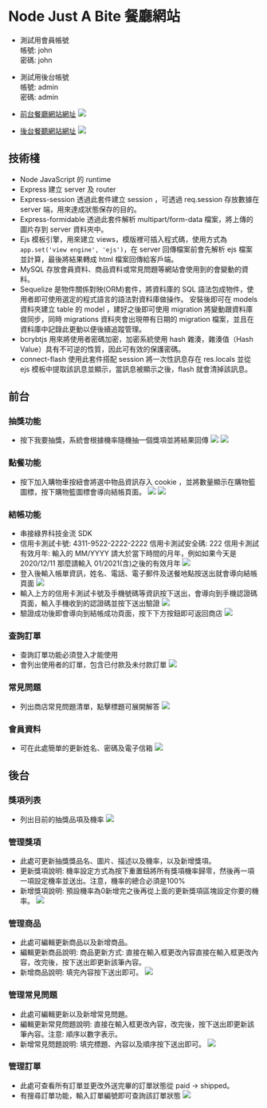 # Node Just A Bite 餐廳網站
* 測試用會員帳號  
帳號: john  
密碼: john
* 測試用後台帳號  
帳號: admin  
密碼: admin
* [前台餐廳網站網址](https://just-a-bite.mentor4th-john.tw/)
![](https://i.imgur.com/jzHhcW4.jpg)

* [後台餐聽網站網址](https://just-a-bite.mentor4th-john.tw/admin)
![](https://i.imgur.com/pOWDYvH.png)

## 技術棧
* Node
JavaScript 的 runtime
* Express
建立 server 及 router
* Express-session
透過此套件建立 session ，可透過 req.session 存放數據在 server 端，用來達成狀態保存的目的。
* Express-formidable
透過此套件解析 multipart/form-data 檔案，將上傳的圖片存到 server 資料夾中。
* Ejs
模板引擎，用來建立 views，模版裡可插入程式碼，使用方式為 ```app.set('view engine', 'ejs')```，在 server 回傳檔案前會先解析 ejs 檔案並計算，最後將結果轉成 html 檔案回傳給客戶端。
* MySQL
存放會員資料、商品資料或常見問題等網站會使用到的會變動的資料。
* Sequelize
是物件關係對映(ORM)套件，將資料庫的 SQL 語法包成物件，使用者即可使用選定的程式語言的語法對資料庫做操作。
安裝後即可在 models 資料夾建立 table 的 model ，建好之後即可使用 migration 將變動跟資料庫做同步，同時 migrations 資料夾會出現帶有日期的 migration 檔案，並且在資料庫中記錄此更動以便後續追蹤管理。
* bcrybtjs
用來將使用者密碼加密，加密系統使用 hash 雜湊，雜湊值（Hash Value）具有不可逆的性質，因此可有效的保護密碼。
* connect-flash
使用此套件搭配 session 將一次性訊息存在 res.locals 並從 ejs 模板中提取該訊息並顯示，當訊息被顯示之後，flash 就會清掉該訊息。 

## 前台
### 抽獎功能
* 按下我要抽獎，系統會根據機率隨機抽一個獎項並將結果回傳
![](https://i.imgur.com/grlVkCi.jpg)
![](https://i.imgur.com/NE6u3R0.png)
### 點餐功能
* 按下加入購物車按紐會將選中物品資訊存入 cookie ，並將數量顯示在購物籃圖標，按下購物籃圖標會導向結帳頁面。
![](https://i.imgur.com/HM2tgtf.png)
![](https://i.imgur.com/o6N5gHr.png)

### 結帳功能
* 串接綠界科技金流 SDK 
* 信用卡測試卡號: 4311-9522-2222-2222
信用卡測試安全碼: 222
信用卡測試有效月年: 輸入的 MM/YYYY 請大於當下時間的月年，例如如果今天是 2020/12/11 那麼請輸入 01/2021(含)之後的有效月年
![](https://i.imgur.com/vXA8Rrw.png)
* 登入後輸入帳單資訊，姓名、電話、電子郵件及送餐地點按送出就會導向結帳頁面
![](https://i.imgur.com/fG9Wu4V.png)
* 輸入上方的信用卡測試卡號及手機號碼等資訊按下送出，會導向到手機認證碼頁面，輸入手機收到的認證碼並按下送出驗證
![](https://i.imgur.com/a28v2s0.png)
* 驗證成功後即會導向到結帳成功頁面，按下下方按鈕即可返回商店
![](https://i.imgur.com/kViu3Gz.png)
### 查詢訂單
* 查詢訂單功能必須登入才能使用
* 會列出使用者的訂單，包含已付款及未付款訂單
![](https://i.imgur.com/ljDdW26.png)
### 常見問題
* 列出商店常見問題清單，點擊標題可展開解答
![](https://i.imgur.com/2ffDN2P.png)
### 會員資料
* 可在此處簡單的更新姓名、密碼及電子信箱
![](https://i.imgur.com/GIcvJzT.png)
## 後台
### 獎項列表
* 列出目前的抽獎品項及機率
![](https://i.imgur.com/NByr75r.png)
### 管理獎項
* 此處可更新抽獎獎品名、圖片、描述以及機率，以及新增獎項。
* 更新獎項說明: 機率設定方式為按下重置鈕將所有獎項機率歸零，然後再一項一項設定機率並送出。注意，機率的總合必須是100% 
* 新增獎項說明: 預設機率為0新增完之後再從上面的更新獎項區塊設定你要的機率。 
![](https://i.imgur.com/q9SRDTX.png)
### 管理商品
* 此處可編輯更新商品以及新增商品。
* 編輯更新商品說明: 商品更新方式: 直接在輸入框更改內容直接在輸入框更改內容，改完後，按下送出即更新該筆內容。
* 新增商品說明: 填完內容按下送出即可。
![](https://i.imgur.com/xYf38SH.png)
### 管理常見問題
* 此處可編輯更新以及新增常見問題。
* 編輯更新常見問題說明: 直接在輸入框更改內容，改完後，按下送出即更新該筆內容。注意: 順序以數字表示。
* 新增常見問題說明: 填完標題、內容以及順序按下送出即可。
![](https://i.imgur.com/J0OOzt5.png)
### 管理訂單
* 此處可查看所有訂單並更改外送完畢的訂單狀態從 paid -> shipped。
* 有搜尋訂單功能，輸入訂單編號即可查詢該訂單狀態
![](https://i.imgur.com/xowVj4F.png)










